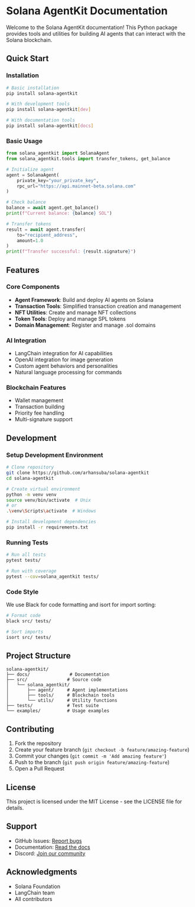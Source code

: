 # Solana AgentKit Documentation

Welcome to the Solana AgentKit documentation! This Python package provides tools and utilities for building AI agents that can interact with the Solana blockchain.

## Quick Start

### Installation

```bash
# Basic installation
pip install solana-agentkit

# With development tools
pip install solana-agentkit[dev]

# With documentation tools
pip install solana-agentkit[docs]
```

### Basic Usage

```python
from solana_agentkit import SolanaAgent
from solana_agentkit.tools import transfer_tokens, get_balance

# Initialize agent
agent = SolanaAgent(
    private_key="your_private_key",
    rpc_url="https://api.mainnet-beta.solana.com"
)

# Check balance
balance = await agent.get_balance()
print(f"Current balance: {balance} SOL")

# Transfer tokens
result = await agent.transfer(
    to="recipient_address",
    amount=1.0
)
print(f"Transfer successful: {result.signature}")
```

## Features

### Core Components

- **Agent Framework**: Build and deploy AI agents on Solana
- **Transaction Tools**: Simplified transaction creation and management
- **NFT Utilities**: Create and manage NFT collections
- **Token Tools**: Deploy and manage SPL tokens
- **Domain Management**: Register and manage .sol domains

### AI Integration

- LangChain integration for AI capabilities
- OpenAI integration for image generation
- Custom agent behaviors and personalities
- Natural language processing for commands

### Blockchain Features

- Wallet management
- Transaction building
- Priority fee handling
- Multi-signature support

## Development

### Setup Development Environment

```bash
# Clone repository
git clone https://github.com/arhansuba/solana-agentkit
cd solana-agentkit

# Create virtual environment
python -m venv venv
source venv/bin/activate  # Unix
# or
.\venv\Scripts\activate  # Windows

# Install development dependencies
pip install -r requirements.txt
```

### Running Tests

```bash
# Run all tests
pytest tests/

# Run with coverage
pytest --cov=solana_agentkit tests/
```

### Code Style

We use Black for code formatting and isort for import sorting:

```bash
# Format code
black src/ tests/

# Sort imports
isort src/ tests/
```

## Project Structure

```
solana-agentkit/
├── docs/               # Documentation
├── src/               # Source code
│   └── solana_agentkit/
│       ├── agent/     # Agent implementations
│       ├── tools/     # Blockchain tools
│       └── utils/     # Utility functions
├── tests/             # Test suite
└── examples/          # Usage examples
```

## Contributing

1. Fork the repository
2. Create your feature branch (`git checkout -b feature/amazing-feature`)
3. Commit your changes (`git commit -m 'Add amazing feature'`)
4. Push to the branch (`git push origin feature/amazing-feature`)
5. Open a Pull Request

## License

This project is licensed under the MIT License - see the LICENSE file for details.

## Support

- GitHub Issues: [Report bugs](https://github.com/arhansuba/solana-agentkit/issues)
- Documentation: [Read the docs](https://solana-agentkit.readthedocs.io/)
- Discord: [Join our community](#)

## Acknowledgments

- Solana Foundation
- LangChain team
- All contributors
